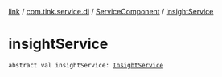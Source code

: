 [link](../../index.md) / [com.tink.service.di](../index.md) / [ServiceComponent](index.md) / [insightService](./insight-service.md)

# insightService

`abstract val insightService: `[`InsightService`](../../com.tink.service.insight/-insight-service/index.md)